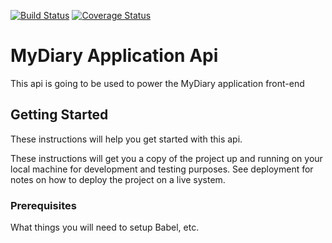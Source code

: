 [![Build Status](https://travis-ci.org/runor-thoughtstudio/demo_diary_api.svg?branch=all-entries-feature)](https://travis-ci.org/runor-thoughtstudio/demo_diary_api) [![Coverage Status](https://coveralls.io/repos/github/runor-thoughtstudio/demo_diary_api/badge.svg?branch=develop)](https://coveralls.io/github/runor-thoughtstudio/demo_diary_api?branch=develop)

# MyDiary Application Api

This api is going to be used to power the MyDiary application front-end

## Getting Started

These instructions will help you get started with this api.

These instructions will get you a copy of the project up and running on your local machine for development and testing purposes. See deployment for notes on how to deploy the project on a live system.

### Prerequisites

What things you will need to setup
Babel, etc.
